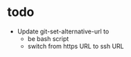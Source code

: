 # todo

- Update git-set-alternative-url to 
  - be bash script
  - switch from https URL to ssh URL
